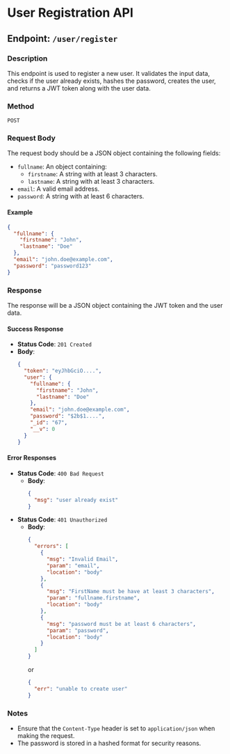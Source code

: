 # User Registration API

## Endpoint: `/user/register`

### Description
This endpoint is used to register a new user. It validates the input data, checks if the user already exists, hashes the password, creates the user, and returns a JWT token along with the user data.

### Method
`POST`

### Request Body
The request body should be a JSON object containing the following fields:
- `fullname`: An object containing:
  - `firstname`: A string with at least 3 characters.
  - `lastname`: A string with at least 3 characters.
- `email`: A valid email address.
- `password`: A string with at least 6 characters.

#### Example
```json
{
  "fullname": {
    "firstname": "John",
    "lastname": "Doe"
  },
  "email": "john.doe@example.com",
  "password": "password123"
}
```

### Response
The response will be a JSON object containing the JWT token and the user data.

#### Success Response
- **Status Code**: `201 Created`
- **Body**:
  ```json
  {
    "token": "eyJhbGciO....",
    "user": {
      "fullname": {
        "firstname": "John",
        "lastname": "Doe"
      },
      "email": "john.doe@example.com",
      "password": "$2b$1....",
      "_id": "67",
      "__v": 0
    }
  }
  ```

#### Error Responses
- **Status Code**: `400 Bad Request`
  - **Body**:
    ```json
    {
      "msg": "user already exist"
    }
    ```
- **Status Code**: `401 Unauthorized`
  - **Body**:
    ```json
    {
      "errors": [
        {
          "msg": "Invalid Email",
          "param": "email",
          "location": "body"
        },
        {
          "msg": "FirstName must be have at least 3 characters",
          "param": "fullname.firstname",
          "location": "body"
        },
        {
          "msg": "password must be at least 6 characters",
          "param": "password",
          "location": "body"
        }
      ]
    }
    ```
    or
    ```json
    {
      "err": "unable to create user"
    }
    ```

### Notes
- Ensure that the `Content-Type` header is set to `application/json` when making the request.
- The password is stored in a hashed format for security reasons.